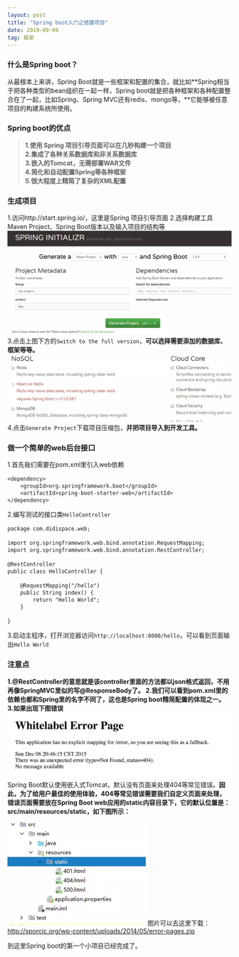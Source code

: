 ```yaml
---
layout: post
title: "Spring boot入门之搭建项目"
date: 2019-09-09
tag: 框架
---   
```


### **什么是Spring boot？**
从最根本上来讲，Spring Boot就是一些框架和配置的集合，就比如**Spring相当于把各种类型的bean组织在一起一样，Spring boot就是把各种框架和各种配置整合在了一起，比如Spring、Spring MVC还有redis、mongo等，**它能够被任意项目的构建系统所使用。
### Spring boot的优点
>**1.使用 Spring 项目引导页面可以在几秒构建一个项目**        
>**2.集成了各种关系数据库和非关系数据库**        
>**3.嵌入的Tomcat，无需部署WAR文件**        
>**4.简化和自动配置Spring等各种框架**        
>**5.很大程度上精简了复杂的XML配置**        

### **生成项目**
1.访问http://start.spring.io/，这里是Spring 项目引导页面
2.选择构建工具Maven Project、Spring Boot版本以及输入项目的结构等
![QQ图片20180125113718.png](/images/1.jpg)
3.点击上图下方的`Switch to the full version`，**可以选择需要添加的数据库、框架等等。**
![QQ图片20180125114031.png](/images/2.jpg)
4.点击`Generate Project`下载项目压缩包，**并把项目导入到开发工具。**

### **做一个简单的web后台接口**
1.首先我们需要在pom.xml里引入web依赖
```
<dependency>
    <groupId>org.springframework.boot</groupId>
    <artifactId>spring-boot-starter-web</artifactId>
</dependency>
```
2.编写测试的接口类`HelloController `
```
package com.didispace.web;

import org.springframework.web.bind.annotation.RequestMapping;
import org.springframework.web.bind.annotation.RestController;

@RestController
public class HelloController {

    @RequestMapping("/hello")
    public String index() {
        return "Hello World";
    }

}
```
3.启动主程序，打开浏览器访问`http://localhost:8080/hello`，可以看到页面输出`Hello World`
### **注意点**
**1.@RestController的意思就是该controller里面的方法都以json格式返回，不用再像SpringMVC里似的写@ResponseBody了。
2.我们可以看到pom.xml里的依赖也都和Spring里的名字不同了，这也是Spring boot精简配置的体现之一。**
**3.如果出现下图错误**
![QQ图片20180125115248.png](/images/3.jpg)
Spring Boot默认使用嵌入式Tomcat，默认没有页面来处理404等常见错误。**因此，为了给用户最佳的使用体验，404等常见错误需要我们自定义页面来处理，错误页面需要放在Spring Boot web应用的static内容目录下，它的默认位置是：src/main/resources/static，如下图所示：**

![QQ图片20180125115431.png](/images/4.jpg)
图片可以去这里下载：http://sporcic.org/wp-content/uploads/2014/05/error-pages.zip

到这里Spring boot的第一个小项目已经完成了。







